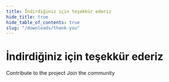 ```yaml
---
title: İndirdiğiniz için teşekkür ederiz
hide_title: true
hide_table_of_contents: true
slug: "/downloads/thank-you"
---
```


<div className="text-center margin-top--xl">

# İndirdiğiniz için teşekkür ederiz

<div className="row margin-bottom--lg padding--sm flex-center">
<Link className="button button--outline button--warning button--lg margin--sm" href="/contributing">
  Contribute to the project
</Link>
<Link className="button button--outline button--info button--lg margin--sm" href="https://linwood.dev/matrix">
  Join the community
</Link>

</div>

</div>
